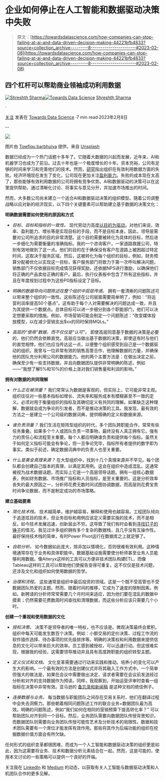 # 企业如何停止在人工智能和数据驱动决策中失败

> 原文：[https://towardsdatascience.com/how-companies-can-stop-failing-at-ai-and-data-driven-decision-making-44221bfb4833?source=collection_archive---------8-----------------------#2023-02-08](https://towardsdatascience.com/how-companies-can-stop-failing-at-ai-and-data-driven-decision-making-44221bfb4833?source=collection_archive---------8-----------------------#2023-02-08)

## 四个杠杆可以帮助商业领袖成功利用数据

[](https://biztechdata.medium.com/?source=post_page-----44221bfb4833--------------------------------)[![Shreshth Sharma](../Images/1dfe3453b9fb524d94c6c23953345737.png)](https://biztechdata.medium.com/?source=post_page-----44221bfb4833--------------------------------)[](https://towardsdatascience.com/?source=post_page-----44221bfb4833--------------------------------)[![Towards Data Science](../Images/a6ff2676ffcc0c7aad8aaf1d79379785.png)](https://towardsdatascience.com/?source=post_page-----44221bfb4833--------------------------------) [Shreshth Sharma](https://biztechdata.medium.com/?source=post_page-----44221bfb4833--------------------------------)

·

[关注](https://medium.com/m/signin?actionUrl=https%3A%2F%2Fmedium.com%2F_%2Fsubscribe%2Fuser%2Fabadbe4a08db&operation=register&redirect=https%3A%2F%2Ftowardsdatascience.com%2Fhow-companies-can-stop-failing-at-ai-and-data-driven-decision-making-44221bfb4833&user=Shreshth+Sharma&userId=abadbe4a08db&source=post_page-abadbe4a08db----44221bfb4833---------------------post_header-----------) 发表在 [Towards Data Science](https://towardsdatascience.com/?source=post_page-----44221bfb4833--------------------------------) ·7 min read·2023年2月8日[](https://medium.com/m/signin?actionUrl=https%3A%2F%2Fmedium.com%2F_%2Fvote%2Ftowards-data-science%2F44221bfb4833&operation=register&redirect=https%3A%2F%2Ftowardsdatascience.com%2Fhow-companies-can-stop-failing-at-ai-and-data-driven-decision-making-44221bfb4833&user=Shreshth+Sharma&userId=abadbe4a08db&source=-----44221bfb4833---------------------clap_footer-----------)

--

[](https://medium.com/m/signin?actionUrl=https%3A%2F%2Fmedium.com%2F_%2Fbookmark%2Fp%2F44221bfb4833&operation=register&redirect=https%3A%2F%2Ftowardsdatascience.com%2Fhow-companies-can-stop-failing-at-ai-and-data-driven-decision-making-44221bfb4833&source=-----44221bfb4833---------------------bookmark_footer-----------)![](../Images/018005a6f20f338ca4dd07565f9a4ab0.png)

图片由 [Towfiqu barbhuiya](https://unsplash.com/@towfiqu999999?utm_source=medium&utm_medium=referral) 提供，来自 [Unsplash](https://unsplash.com/?utm_source=medium&utm_medium=referral)

数据已经成为一个热门话题十多年了。它随着大数据的兴起而发展，近年来，AI和机器学习也成为了前沿。过去十年也是一个极度增长的十年。资本充裕，公司有足够的时间来学习和完善他们的技术。然而，[研究](https://hbr.org/2022/07/how-well-does-your-company-use-analytics)指出组织在有效利用数据方面的失败。经济环境现在发生了变化，公司现在更加关注[盈利能力](https://techcrunch.com/2022/06/02/investors-have-flipped-their-weighting-of-growth-versus-profitability/)。失败的成本现在太高了，那些能够有效利用数据的公司将拥有竞争优势。AI和数据驱动的决策可以在这里提供帮助，通过清晰化讨论、将事实与意见分开，并加速市场推出的时间。

然而，大多数公司尚未建立一个适合AI和数据驱动决策的组织模型。随着公司调整战略以应对新的经济现实，以下四个关键要素可以帮助建立基于数据的决策文化：

**明确数据需要如何使用的原因和方式**

+   *目标、目标和指标的一致性。* 现代劳动力高度[以目的为驱动](https://www.ey.com/en_us/purpose/why-business-must-harness-the-power-of-purpose)。对他们来说，效率、盈利能力、增长等是实现目标的手段，而不是目标本身。因此，领导层需要对公司所追求的目的非常清楚。这个目的需要被转化为具体的目标，然后进一步细化为需要衡量的准确指标。我的一个咨询客户，一家道路救援公司，特别有效地做到了这一点。他们的目的在于确保没有客户在道路上被困超过特定时间，这取决于服务区域。然后，这被转化为每个组织的目标，例如，财务预算分配被优化以实现这一目标，客户服务部门将致力于第一次呼叫解决问题，销售部门不仅依据目标完成情况获得奖励，还依据NPS进行激励，以确保他们将正确的产品卖给正确的客户。最后，执行仪表板中包含了所有这些指标，并且在年度规划过程中为这些P0指标设定了目标。

+   *明确的数据导向问题陈述在整个组织中层层传递。* 拥有一套清晰的问题陈述可以带来整个组织的一致性。这些陈述在公司层面需要简单明了，例如：“将运营利润率提高50个基点”。这有助于每个人对需要解决的问题达成一致，并且为其提供一个数据点。总体目标可以进一步细分到各个职能部门，他们可以决定想要采取的措施。例如，市场营销可能会制定一个问题陈述：“改变媒体投放模型，以在减少营销支出$xx的同时保持MQLs。”

+   *高层的“使用”数据，而不仅仅是“认可”。* 即使高层同意基于数据的决策是必要的，他们仍然会依赖直觉。高层应当做出基于数据的决策，即使这有时与他们的直觉相悖。他们也应当传达这一点，以便整个组织感受到自己是一个数据驱动的组织。我曾与一位非常有效的销售高管合作，他理解数据的力量，并确保他的团队充分利用公司的数据能力。他的两个主要方法是：在做出决定之前，确保至少有一些支持数据，并且向数据团队提供非常明确的陈述，例如——“我想了解5%和10%的价格上涨对我们销售量和利润的影响。”

**拥有对数据的共同理解**

+   *什么正在被测量？* 我们常常认为数据是客观的，但实际上，它可能非常主观。组织往往对一些基本指标如增长、流失率和服务成本有模糊甚至不一致的定义。必须对用于衡量组织的指标及其确切定义有共同的理解。如果缺乏这种理解，数据就会成为争论的引发者，而不是推动决策的工具。我发现，最有效的方法之一是建立一个公司级的数据词典，提供精确的定义和数据来源。

+   *谁负责测量？* 我们生活在矩阵型组织的时代，多个团队跨职能合作，常常有些任务重叠。如果多个个人或团队负责一项事物，最终没有人真正拥有它。强有力的责任心和流程至关重要。每个人都应明确谁负责和提供每个指标。虽然关于如何定义指标可能会有争论，但一旦争论完毕，指标所有者提供的数字即为事实。类似于前述，确定数据词典中的负责人也至关重要。

+   *什么是黄金真理来源？* 在大型组织中，找到十几个真理来源并不罕见。每个团队都会创建自己版本的真理，以满足其用例。这会在组织中造成混乱。这通常被视为战术数据话题，而实际上它是一个高层领导话题。拥有一组核心数据表，例如财务数据、市场推广指标和人员指标，是至关重要的。这是分析效率丧失的最大原因之一，分析师花费无数时间试图协调数据，而高层则花费宝贵时间争论数据，而不是制定成功的市场策略。

**建立基础要素**

+   *简化技术栈。* 技术越简单，维护越容易，解释和使用也越容易。工程团队倾向于追逐炫目的技术，但业务目标和用例应该定义需要实施的技术，而不是相反。如今技术发展迅速，创新层出不穷。这导致了我们有时会看到[寻找钉子的锤子](https://www.eff.org/deeplinks/2022/05/podcast-episode-ai-hammer-search-nail)的情况。我见过许多组织拥有多个复杂的数据栈，且几乎没有互操作性。最好保持技术栈的简单，有时Power Pivot运行在数据库之上就足够了。

+   *自助分析。* 如今数据如此庞大，除非加以情境化，否则很难有效利用。这种情境通常存在于业务和具体职能中。数据基础设施需要使分析师甚至业务人员能够利用数据。像Alteryx这样的工具可以方便非技术团队构建ETL，而像Tableau这样的工具可以帮助他们使报告变得可重复。这不仅仅是技术问题，还涉及文化和组织如何使用数据的哲学。

+   *治理和流程。* 这些通常是组织中最后投资的领域。这是一个既不受高管也不受数据团队热爱的主题。然而，随着时间的推移，它成为了速度的限制因素。例如，新聘请的分析师常常需要几个月时间来适应，因为他们要在混乱的数据中摸索；仍然需要花费数周时间查找和清理数据，而这些分析应该只需要几个小时。

**创建一个重视和使用数据的文化**

+   *授权决策。* 决策不是领导者的唯一特权，也不应该是。微观决策最终会累积。组织中每天可能发生数百个决策。例如：小额交易的定价决策、过程工作流的软件插件选择、待办事项的优先级排序等。明确的决策权和利用数据来提供信息的文化可以带来巨大的效率。员工感到被授权，可以迅速行动。但这很难实现，根据我的经验，这需要领导推动并且具有高度跨职能的组织转型主题。

+   *定义仪式和文档。* 文化变革需要通过行动来实践和推动。培养小的变化可以产生大的影响。一个最有效的方法是创建仪式并将其融入工作方式中。一个简单但强大的做法是，如果在会议中需要做出决定，请求者需要在会议前发送经过分析和对齐的支持数据作为预读。同样，我观察到，开始运营评审时查看一组指标在决策中非常有效。亚马逊的 [备忘录和新闻稿](https://thehustle.co/02162021-amazon-writing/) 是这种文档的绝佳例子。

+   *连接数据与业务。* 每当数据与职能团队之间存在交易关系时，他们在翻译过程中会失去洞察力。那些朝着相同问题陈述工作的联合业务+数据团队最为高效。明确的问题陈述，例如“我们如何在相同的营销预算下提高转化率？” 可以帮助团队对齐到同一个目标。然后，业务团队需要向数据团队传授背景知识，而数据团队则需要向业务团队传授可能性艺术及分析技术的局限性。数据和技术团队需要有一个席位才能发挥有效作用。那些将其作为后端功能的组织在挖掘数据价值方面会有所欠缺。

任何形式的组织变革都很困难，而成为一个人工智能和数据驱动决策的组织更是如此，因为这需要将业务、技术和数据分析元素结合在一起。然而，这是可能的，使用本文讨论的一些策略可以提供一个良好的开端。

关注我在 [LinkedIn](https://www.linkedin.com/in/shreshth/) 和 [Medium](https://biztechdata.medium.com/) 的动态，以获取有关人工智能与数据驱动决策和人机团队合作的更多见解。
